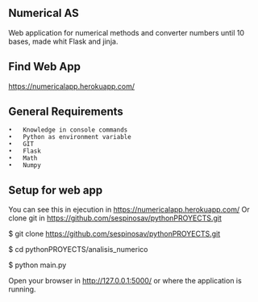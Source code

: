 ## Numerical AS

Web application for numerical methods and converter numbers until 10 bases, made whit Flask and jinja. 

## Find Web App

https://numericalapp.herokuapp.com/

## General Requirements
    •	Knowledge in console commands
    •	Python as environment variable
    •	GIT
    •	Flask
    •	Math
    •	Numpy
    
## Setup for web app

You can see this in ejecution in https://numericalapp.herokuapp.com/ Or clone git in https://github.com/sespinosav/pythonPROYECTS.git 

$ git clone https://github.com/sespinosav/pythonPROYECTS.git 

$ cd pythonPROYECTS/analisis_numerico

$ python  main.py

Open your browser in http://127.0.0.1:5000/ or where the application is running.
